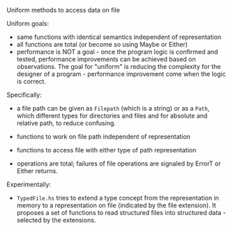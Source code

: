 Uniform methods to access data on file

Uniform goals:
- same functions with identical semantics independent of representation
- all functions are total (or become so using Maybe or Either)
- performance is NOT a goal - once the program logic is confirmed and tested, performance improvements can be achieved based on observations. The goal for "uniform" is reducing the complexity for the designer of a program - performance improvement come when the logic is correct. 

Specifically:
- a file path can be given as `Filepath` (which is a string) or as a `Path`, which different types for directories and files and for absolute and relative path, to reduce confusing.
- functions to work on file path independent of representation
- functions to access file with either type of path representation

- operations are total; failures of file operations are signaled by ErrorT or Either returns.

Experimentally:
- `TypedFile.hs` tries to extend a type concept from the representation in memory to a representation on file (indicated by the file extension). It proposes a set of functions to read structured files into structured data - selected by the extensions.
